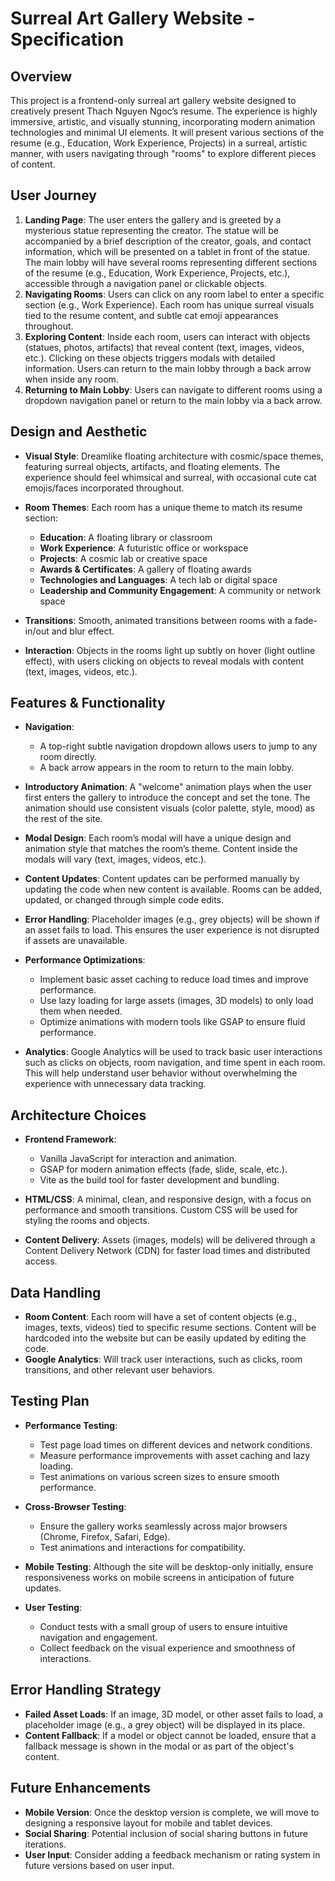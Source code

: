 # **Surreal Art Gallery Website - Specification**

## **Overview**

This project is a frontend-only surreal art gallery website designed to creatively present Thach Nguyen Ngoc’s resume. The experience is highly immersive, artistic, and visually stunning, incorporating modern animation technologies and minimal UI elements. It will present various sections of the resume (e.g., Education, Work Experience, Projects) in a surreal, artistic manner, with users navigating through "rooms" to explore different pieces of content.

## **User Journey**

1. **Landing Page**: The user enters the gallery and is greeted by a mysterious statue representing the creator. The statue will be accompanied by a brief description of the creator, goals, and contact information, which will be presented on a tablet in front of the statue. The main lobby will have several rooms representing different sections of the resume (e.g., Education, Work Experience, Projects, etc.), accessible through a navigation panel or clickable objects.
2. **Navigating Rooms**: Users can click on any room label to enter a specific section (e.g., Work Experience). Each room has unique surreal visuals tied to the resume content, and subtle cat emoji appearances throughout.
3. **Exploring Content**: Inside each room, users can interact with objects (statues, photos, artifacts) that reveal content (text, images, videos, etc.). Clicking on these objects triggers modals with detailed information. Users can return to the main lobby through a back arrow when inside any room.
4. **Returning to Main Lobby**: Users can navigate to different rooms using a dropdown navigation panel or return to the main lobby via a back arrow.

## **Design and Aesthetic**

- **Visual Style**: Dreamlike floating architecture with cosmic/space themes, featuring surreal objects, artifacts, and floating elements. The experience should feel whimsical and surreal, with occasional cute cat emojis/faces incorporated throughout.
- **Room Themes**: Each room has a unique theme to match its resume section:

  - **Education**: A floating library or classroom
  - **Work Experience**: A futuristic office or workspace
  - **Projects**: A cosmic lab or creative space
  - **Awards & Certificates**: A gallery of floating awards
  - **Technologies and Languages**: A tech lab or digital space
  - **Leadership and Community Engagement**: A community or network space

- **Transitions**: Smooth, animated transitions between rooms with a fade-in/out and blur effect.
- **Interaction**: Objects in the rooms light up subtly on hover (light outline effect), with users clicking on objects to reveal modals with content (text, images, videos, etc.).

## **Features & Functionality**

- **Navigation**:

  - A top-right subtle navigation dropdown allows users to jump to any room directly.
  - A back arrow appears in the room to return to the main lobby.

- **Introductory Animation**: A "welcome" animation plays when the user first enters the gallery to introduce the concept and set the tone. The animation should use consistent visuals (color palette, style, mood) as the rest of the site.
- **Modal Design**: Each room’s modal will have a unique design and animation style that matches the room’s theme. Content inside the modals will vary (text, images, videos, etc.).
- **Content Updates**: Content updates can be performed manually by updating the code when new content is available. Rooms can be added, updated, or changed through simple code edits.
- **Error Handling**: Placeholder images (e.g., grey objects) will be shown if an asset fails to load. This ensures the user experience is not disrupted if assets are unavailable.
- **Performance Optimizations**:

  - Implement basic asset caching to reduce load times and improve performance.
  - Use lazy loading for large assets (images, 3D models) to only load them when needed.
  - Optimize animations with modern tools like GSAP to ensure fluid performance.

- **Analytics**: Google Analytics will be used to track basic user interactions such as clicks on objects, room navigation, and time spent in each room. This will help understand user behavior without overwhelming the experience with unnecessary data tracking.

## **Architecture Choices**

- **Frontend Framework**:

  - Vanilla JavaScript for interaction and animation.
  - GSAP for modern animation effects (fade, slide, scale, etc.).
  - Vite as the build tool for faster development and bundling.

- **HTML/CSS**: A minimal, clean, and responsive design, with a focus on performance and smooth transitions. Custom CSS will be used for styling the rooms and objects.
- **Content Delivery**: Assets (images, models) will be delivered through a Content Delivery Network (CDN) for faster load times and distributed access.

## **Data Handling**

- **Room Content**: Each room will have a set of content objects (e.g., images, texts, videos) tied to specific resume sections. Content will be hardcoded into the website but can be easily updated by editing the code.
- **Google Analytics**: Will track user interactions, such as clicks, room transitions, and other relevant user behaviors.

## **Testing Plan**

- **Performance Testing**:

  - Test page load times on different devices and network conditions.
  - Measure performance improvements with asset caching and lazy loading.
  - Test animations on various screen sizes to ensure smooth performance.

- **Cross-Browser Testing**:

  - Ensure the gallery works seamlessly across major browsers (Chrome, Firefox, Safari, Edge).
  - Test animations and interactions for compatibility.

- **Mobile Testing**: Although the site will be desktop-only initially, ensure responsiveness works on mobile screens in anticipation of future updates.
- **User Testing**:

  - Conduct tests with a small group of users to ensure intuitive navigation and engagement.
  - Collect feedback on the visual experience and smoothness of interactions.

## **Error Handling Strategy**

- **Failed Asset Loads**: If an image, 3D model, or other asset fails to load, a placeholder image (e.g., a grey object) will be displayed in its place.
- **Content Fallback**: If a model or object cannot be loaded, ensure that a fallback message is shown in the modal or as part of the object's content.

## **Future Enhancements**

- **Mobile Version**: Once the desktop version is complete, we will move to designing a responsive layout for mobile and tablet devices.
- **Social Sharing**: Potential inclusion of social sharing buttons in future iterations.
- **User Input**: Consider adding a feedback mechanism or rating system in future versions based on user input.
